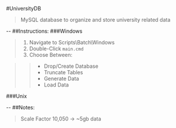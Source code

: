 #UniversityDB

> MySQL database to organize and store university related data

--
##Instructions:
###Windows

> 1. Navigate to Scripts\Batch\Windows
> 2. Double-Click ```main.cmd```
> 5. Choose Between:

>> * Drop/Create Database
>> * Truncate Tables
>> * Generate Data
>> * Load Data

###Unix

--
##Notes:
> Scale Factor 10,050 -> ~5gb data